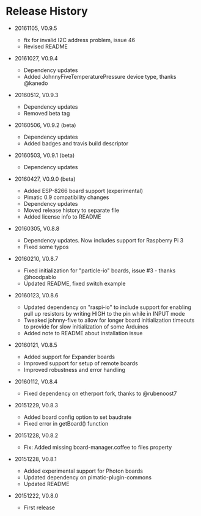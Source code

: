 # Release History

* 20161105, V0.9.5
    * fix for invalid I2C address problem, issue 46
    * Revised README
    
* 20161027, V0.9.4
    * Dependency updates
    * Added JohnnyFiveTemperaturePressure device type, thanks @kanedo
    
* 20160512, V0.9.3
    * Dependency updates
    * Removed beta tag

* 20160506, V0.9.2 (beta)
    * Dependency updates
    * Added badges and travis build descriptor
    
* 20160503, V0.9.1 (beta)
    * Dependency updates
    
* 20160427, V0.9.0 (beta)
    * Added ESP-8266 board support (experimental)
    * Pimatic 0.9 compatibility changes
    * Dependency updates
    * Moved release history to separate file
    * Added license info to README
    
* 20160305, V0.8.8
    * Dependency updates. Now includes support for Raspberry Pi 3
    * Fixed some typos

* 20160210, V0.8.7
    * Fixed initialization for "particle-io" boards, issue #3 - thanks @hoodpablo
    * Updated README, fixed switch example

* 20160123, V0.8.6
    * Updated dependency on "raspi-io" to include support for enabling pull up resistors by writing HIGH to the pin while in INPUT mode
    * Tweaked johnny-five to allow for longer board initialization timeouts to provide for slow initialization of some Arduinos
    * Added note to README about installation issue

* 20160121, V0.8.5
    * Added support for Expander boards
    * Improved support for setup of remote boards
    * Improved robustness and error handling

* 20160112, V0.8.4
    * Fixed dependency on etherport fork, thanks to @rubenoost7

* 20151229, V0.8.3
    * Added board config option to set baudrate
    * Fixed error in getBoard() function

* 20151228, V0.8.2
    * Fix: Added missing board-manager.coffee to files property

* 20151228, V0.8.1
    * Added experimental support for Photon boards
    * Updated dependency on pimatic-plugin-commons
    * Updated README

* 20151222, V0.8.0
    * First release